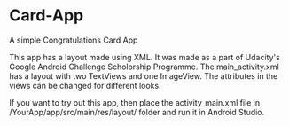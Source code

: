 # Card-App
A simple Congratulations Card App

This app has a layout made using XML. It was made as a part of Udacity's Google Android Challenge Scholorship Programme.
The main_activity.xml has a layout with two TextViews and one ImageView. The attributes in the views can be changed for different looks.

If you want to try out this app, then place the activity_main.xml file in /YourApp/app/src/main/res/layout/ folder and run it in Android Studio.
